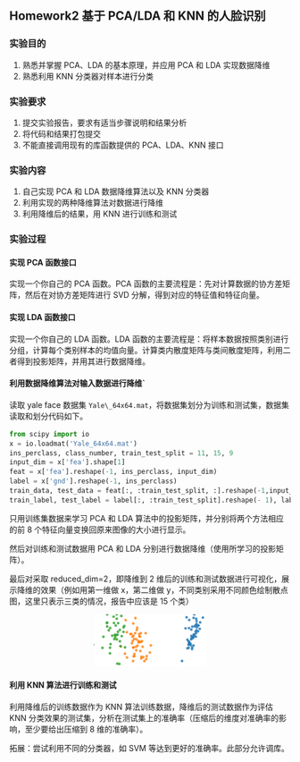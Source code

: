 ## Homework2  基于 PCA/LDA 和 KNN 的人脸识别

### 实验目的

1. 熟悉并掌握 PCA、LDA 的基本原理，并应用 PCA 和 LDA 实现数据降维
2. 熟悉利用 KNN 分类器对样本进行分类

### 实验要求

1. 提交实验报告，要求有适当步骤说明和结果分析
2. 将代码和结果打包提交
3. 不能直接调用现有的库函数提供的 PCA、LDA、KNN 接口

### 实验内容

1. 自己实现 PCA 和 LDA 数据降维算法以及 KNN 分类器
2. 利用实现的两种降维算法对数据进行降维
3. 利用降维后的结果，用 KNN 进行训练和测试

### 实验过程

#### 实现 PCA 函数接口

实现一个你自己的 PCA 函数。PCA 函数的主要流程是：先对计算数据的协方差矩阵，然后在对协方差矩阵进行 SVD 分解，得到对应的特征值和特征向量。

#### 实现 LDA 函数接口

实现一个你自己的 LDA 函数。LDA 函数的主要流程是：将样本数据按照类别进行分组，计算每个类别样本的均值向量。计算类内散度矩阵与类间散度矩阵，利用二者得到投影矩阵，并用其进行数据降维。

#### 利用数据降维算法对输入数据进行降维`

读取 yale face 数据集 `Yale\_64x64.mat`，将数据集划分为训练和测试集，数据集读取和划分代码如下。

```python
from scipy import io
x = io.loadmat('Yale_64x64.mat')
ins_perclass, class_number, train_test_split = 11, 15, 9
input_dim = x['fea'].shape[1]
feat = x['fea'].reshape(-1, ins_perclass, input_dim)
label = x['gnd'].reshape(-1, ins_perclass)
train_data, test_data = feat[:, :train_test_split, :].reshape(-1,input_dim), feat[:, train_test_split:, :].reshape(-1,input_dim)
train_label, test_label = label[:, :train_test_split].reshape(- 1), label[:, train_test_split:].reshape(-1)
```

只用训练集数据来学习 PCA 和 LDA 算法中的投影矩阵，并分别将两个方法相应的前 8 个特征向量变换回原来图像的大小进行显示。

然后对训练和测试数据用 PCA 和 LDA 分别进行数据降维（使用所学习的投影矩阵）。

最后对采取 reduced\_dim=2，即降维到 2 维后的训练和测试数据进行可视化，展示降维的效果（例如用第一维做 x，第二维做 y，不同类别采用不同颜色绘制散点图，这里只表示三类的情况，报告中应该是 15 个类）

<center class ='img'>
<img src="./image.png" width="40%">
</center>

#### 利用 KNN 算法进行训练和测试

利用降维后的训练数据作为 KNN 算法训练数据，降维后的测试数据作为评估 KNN 分类效果的测试集，分析在测试集上的准确率（压缩后的维度对准确率的影响，至少要给出压缩到 8 维的准确率）。

拓展：尝试利用不同的分类器，如 SVM 等达到更好的准确率。此部分允许调库。
